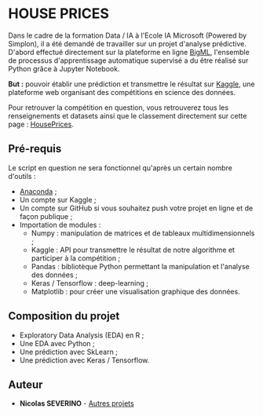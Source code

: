 # HOUSE PRICES

Dans le cadre de la formation Data / IA à l'Ecole IA Microsoft (Powered by Simplon), il a été demandé de travailler sur un projet d'analyse prédictive.
D'abord effectué directement sur la plateforme en ligne [BigML](https://bigml.com/), l'ensemble de processus d'apprentissage automatique supervisé a du être réalisé sur Python grâce à Jupyter Notebook.

**But :** pouvoir établir une prédiction et transmettre le résultat sur [Kaggle](https://www.kaggle.com/), une plateforme web organisant des compétitions en science des données.

Pour retrouver la compétition en question, vous retrouverez tous les renseignements et datasets ainsi que le classement directement sur cette page : [HousePrices](https://www.kaggle.com/c/house-prices-advanced-regression-techniques/overview).

## Pré-requis

Le script en question ne sera fonctionnel qu'après un certain nombre d'outils :
* [Anaconda](https://www.anaconda.com/distribution/) ;
* Un compte sur Kaggle ;
* Un compte sur GitHub si vous souhaitez push votre projet en ligne et de façon publique ;
* Importation de modules :
  * Numpy : manipulation de matrices et de tableaux multidimensionnels ;
  * Kaggle : API pour transmettre le résultat de notre algorithme et participer à la compétition ;
  * Pandas : bibliotèque Python permettant la manipulation et l'analyse des données ;
  * Keras / Tensorflow : deep-learning ;
  * Matplotlib : pour créer une visualisation graphique des données.

## Composition du projet

* Exploratory Data Analysis (EDA) en R ;
* Une EDA avec Python ;
* Une prédiction avec SkLearn ;
* Une prédiction avec Keras / Tensorflow.

## Auteur

* **Nicolas SEVERINO** - [Autres projets](https://github.com/nicolasseverino/)
